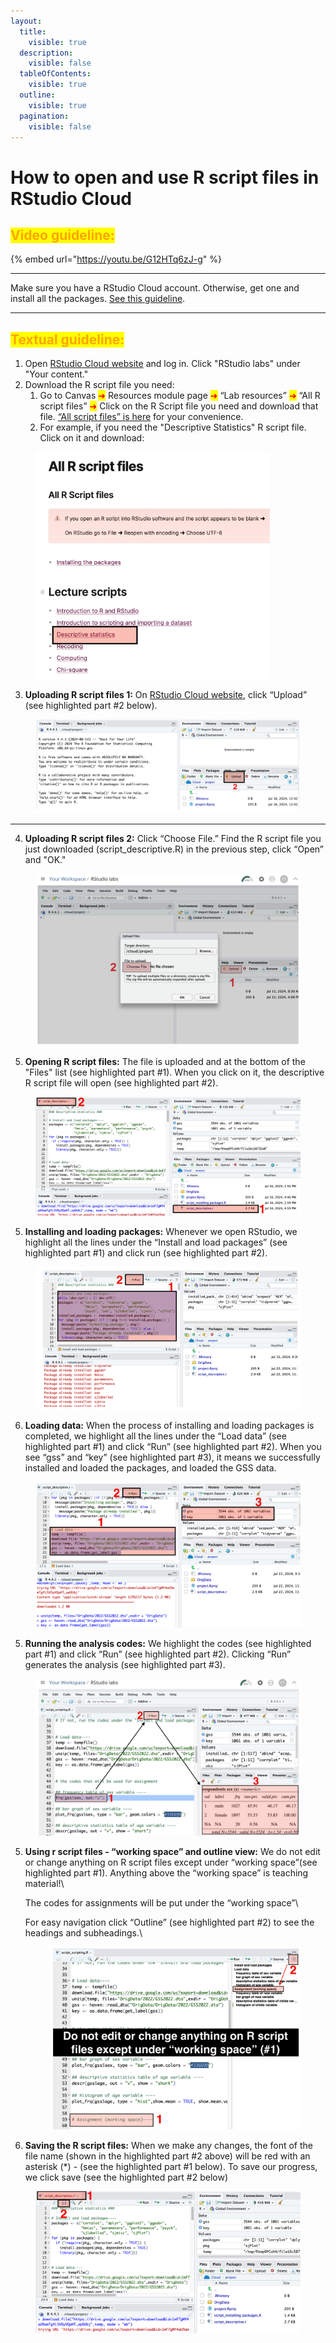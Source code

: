 ```yaml
---
layout:
  title:
    visible: true
  description:
    visible: false
  tableOfContents:
    visible: true
  outline:
    visible: true
  pagination:
    visible: false
---
```


# How to open and use R script files in RStudio Cloud

## <mark style="color:orange;">Video guideline:</mark>

{% embed url="https://youtu.be/G12HTq6zJ-g" %}

***

Make sure you have a RStudio Cloud account. Otherwise, get one and install all the packages. [See this guideline](https://ttezcan.gitbook.io/lectures/all-lectures-and-labs/r-lab/lab-resources/how-to-create-rstudio-cloud-account-and-installing-all-the-packages).

***

## <mark style="color:orange;">Textual guideline:</mark>&#x20;

1. Open [RStudio Cloud website](https://posit.cloud/) and log in. Click "RStudio labs" under "Your content."
2. Download the R script file you need:
   1. Go to Canvas <mark style="color:red;">➜</mark> Resources module page <mark style="color:red;">➜</mark> “Lab resources” <mark style="color:red;">➜</mark> “All R script files” <mark style="color:red;">➜</mark> Click on the R Script file you need and download that file. [“All script files” is here](https://ttezcan.gitbook.io/lectures/all-lectures-and-labs/r-lab/lab-resources/all-r-script-files) for your convenience.
   2. For example, if you need the "Descriptive Statistics" R script file. Click on it and download:

<figure><img src="../../../.gitbook/assets/ss_2024-07-16 16.55.54.png" alt="" width="375"><figcaption></figcaption></figure>

3. **Uploading R script files 1:** On [RStudio Cloud website](https://posit.cloud/), click “Upload” (see highlighted part #2 below).&#x20;

<figure><img src="../../../.gitbook/assets/image (65).png" alt=""><figcaption></figcaption></figure>

***

4. **Uploading R script files 2:** Click “Choose File.” Find the R script file you just downloaded (script\_descriptive.R) in the previous step, click “Open” and "OK."

<figure><img src="../../../.gitbook/assets/image.png" alt=""><figcaption></figcaption></figure>

5. **Opening R script files:** The file is uploaded and at the bottom of the "Files" list (see highlighted part #1). When you click on it, the descriptive R script file will open (see highlighted part #2).

<figure><img src="../../../.gitbook/assets/ss_2024-07-16 17.00.10.png" alt=""><figcaption></figcaption></figure>

5. **Installing and loading packages:** Whenever we open RStudio, we highlight all the lines under the “Install and load packages” (see highlighted part #1) and click run (see highlighted part #2).

<figure><img src="../../../.gitbook/assets/image (1).png" alt=""><figcaption></figcaption></figure>

6. **Loading data:** When the process of installing and loading packages is completed, we highlight all the lines under the “Load data” (see highlighted part #1) and click “Run” (see highlighted part #2).  When you see “gss” and “key” (see highlighted part #3), it means we successfully installed and loaded the packages, and loaded the GSS data.

<figure><img src="../../../.gitbook/assets/image (2).png" alt=""><figcaption></figcaption></figure>

5. **Running the analysis codes:** We highlight the codes (see highlighted part #1) and click “Run” (see highlighted part #2). Clicking “Run” generates the analysis (see highlighted part #3).

<figure><img src="../../../.gitbook/assets/image (3).png" alt=""><figcaption></figcaption></figure>

5.  **Using r script files - “working space” and outline view:** We do not edit or change anything on R script files except under “working space”(see highlighted part #1). Anything above the “working space” is teaching material!\


    The codes for assignments will be put under the “working space”\


    For easy navigation click “Outline” (see highlighted part #2) to see the headings and subheadings.\


    <figure><img src="../../../.gitbook/assets/image (4).png" alt=""><figcaption></figcaption></figure>
6. **Saving the R script files:** When we make any changes, the font of the file name (shown in the highlighted part #2 above) will be red with an asterisk (\*) - (see the highlighted part #1 below). To save our progress, we click save (see the highlighted part #2 below)

<figure><img src="../../../.gitbook/assets/ss_2024-07-16 17.06.29.png" alt=""><figcaption></figcaption></figure>

<figure><img src="https://lh6.googleusercontent.com/YzfunXTpveQwVGbe0Ur82n3tiUMUdtKygCgvT19yLqhTDSQT7izjtzwu0HCmlAk9-vtGFTHO9_DsauG_CmnImV88k8rW2aQaGdpkYU4kjB3Fx1W7PDSu0FSRWAsiP5agEre2rhhRhffNNK3LEqfzYd0" alt=""><figcaption></figcaption></figure>



